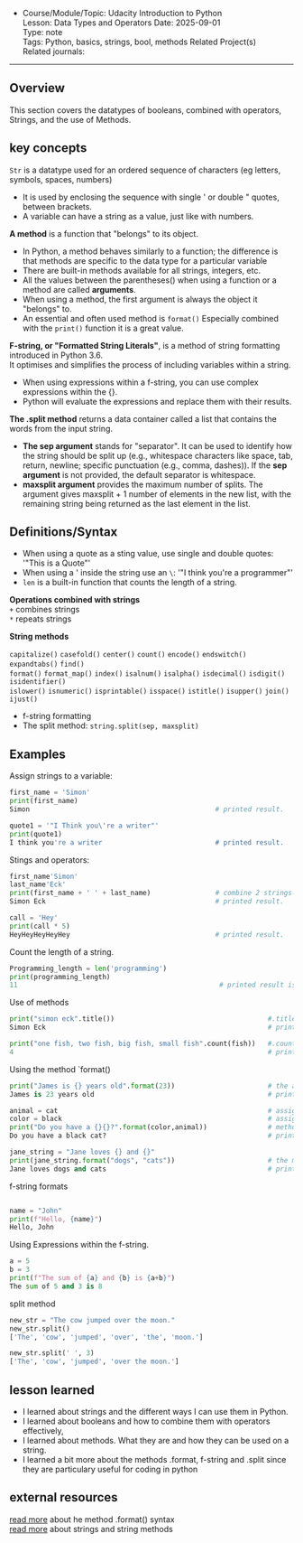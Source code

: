 * Course/Module/Topic: Udacity Introduction to Python  
Lesson: Data Types and Operators
Date: 2025-09-01  
Type: note  
Tags: Python, basics, strings, bool, methods 
Related Project(s)  
Related journals:
---------------

## Overview
This section covers the datatypes of booleans, combined with operators, Strings, and the use of Methods.


## key concepts  
`Str` is a datatype used for an ordered sequence of characters (eg letters, symbols, spaces, numbers)   
* It is used by enclosing the sequence with single ' or double " quotes, between brackets.  
* A variable can have a string as a value, just like with numbers.  

<b>A method</b> is a function that "belongs" to its object.
* In Python, a method behaves similarly to a function; the difference is that methods are specific to the data type for a particular variable
* There are built-in methods available for all strings, integers, etc.
* All the values between the parentheses() when using a function or a method are called <b>arguments</b>.
* When using a method, the first argument is always the object it "belongs" to.
* An essential and often used method is `format()` Especially combined with the `print()` function it is a great value.  

<b>F-string, or "Formatted String Literals"</b>, is a method of string formatting introduced in Python 3.6.   
It optimises and simplifies the process of including variables within a string.   
* When using expressions within a f-string, you can use complex expressions within the {}.
* Python will evaluate the expressions and replace them with their results.

<b>The .split method</b> returns a data container called a list that contains the words from the input string.
*  <b>The sep argument</b> stands for "separator". It can be used to identify how the string should be split up
   (e.g., whitespace characters like space, tab, return, newline; specific punctuation (e.g., comma, dashes)).
   If the <b>sep argument</B> is not provided, the default separator is whitespace.
* <b>maxsplit argument</b> provides the maximum number of splits.
  The argument gives maxsplit + 1 number of elements in the new list, with the remaining string being returned as the last element in the list.
  
## Definitions/Syntax  
* When using a quote as a sting value, use single and double quotes: '"This is a Quote"'  
* When using a ' inside the string use an  `\`: '"I think you\'re a programmer"'
* `len` is a built-in function that counts the length of a string.  

<b>Operations combined with strings</b>  
`+` combines strings   
`*` repeats strings  

<b>String methods</b>   
  
`capitalize()` `casefold()` `center()` `count()` `encode()` `endswitch()` `expandtabs()` `find()`   
`format()` `format_map()` `index()` `isalnum()` `isalpha()` `isdecimal()` `isdigit()` `isidentifier()`   
`islower()` `isnumeric()` `isprintable()` `isspace()` `istitle()` `isupper()` `join()` `ijust()`   

* f-string formatting
* The split method: `string.split(sep, maxsplit)`

## Examples

Assign strings to a variable:

```python
first_name = 'Simon'                            
print(first_name)
Simon                                              # printed result.  

quote1 = '"I Think you\'re a writer"'
print(quote1)
I think you're a writer                            # printed result.      
```
Stings and operators:

```python
first_name'Simon'
last_name'Eck'
print(first_name + ' ' + last_name)                # combine 2 strings and ad a space inbetween.
Simon Eck                                          # printed result.  

call = 'Hey'
print(call * 5)
HeyHeyHeyHeyHey                                    # printed result. 
```
Count the length of a string.
```python
Programming_length = len('programming')
print(programming_length)
11                                                  # printed result is the number of characters.  
```

Use of methods
```python
print("simon eck".title())                                      #.title formats the string object into a title 
Simon Eck                                                       # printed results with upper cases.

print("one fish, two fish, big fish, small fish".count(fish))   #.count, count the number of times the argument is in the string  
4                                                               # printed result.
```

Using the method `format()
```python
print("James is {} years old".format(23))                       # the argument 23 in the method format() is printed on the place of the {}  
James is 23 years old                                           # printed result  

animal = cat                                                    # assigned variable    
color = black                                                   # assigned variable 
print("Do you have a {}{}?".format(color,animal))               # method uses argumented values as input for the {}{} in the string 
Do you have a black cat?                                        # printed result    

jane_string = "Jane loves {} and {}"                            
print(jane_string.format("dogs", "cats"))                       # the method uses the argumens in the string. 
Jane loves dogs and cats                                        # printed result
```

f-string formats
```python

name = "John"
print(f"Hello, {name}")
Hello, John
```
Using Expressions within the f-string. 
```python
a = 5
b = 3
print(f"The sum of {a} and {b} is {a+b}")
The sum of 5 and 3 is 8
```

split method
``` python
new_str = "The cow jumped over the moon."
new_str.split()
['The', 'cow', 'jumped', 'over', 'the', 'moon.']

new_str.split(' ', 3)
['The', 'cow', 'jumped', 'over the moon.']
```
## lesson learned
* I learned about strings and the different ways I can use them in Python.
* I learned about booleans and how to combine them with operators effectively,
* I learned about methods. What they are and how they can be used on a string.
* I learned a bit more about the methods .format, f-string and .split since they are particulary useful for coding in python

## external resources 
[read more](https://docs.python.org/3.6/library/string.html#format-string-syntax) about he method .format() syntax   
[read more](https://docs.python.org/3/library/stdtypes.html#string-methods) about strings and string methods
